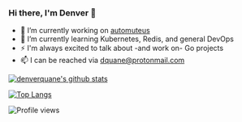 ### Hi there, I'm Denver 👋

- 🔭 I’m currently working on [automuteus](http://github.com/denverquane/automuteus)
- 🌱 I’m currently learning Kubernetes, Redis, and general DevOps
- ⚡ I'm always excited to talk about -and work on- Go projects
- 📫 I can be reached via dquane@protonmail.com

[![denverquane's github stats](https://github-readme-stats.vercel.app/api?username=denverquane&show_icons=true&theme=tokyonight)](https://github.com/denverquane)

[![Top Langs](https://github-readme-stats.vercel.app/api/top-langs/?username=denverquane&theme=tokyonight)](https://github.com/anuraghazra/github-readme-stats)

![Profile views](https://gpvc.arturio.dev/denverquane) 
